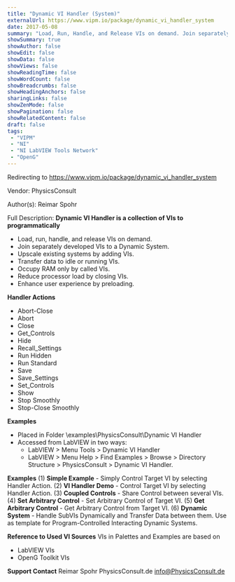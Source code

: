 ```yaml
---
title: "Dynamic VI Handler (System)"
externalUrl: https://www.vipm.io/package/dynamic_vi_handler_system
date: 2017-05-08
summary: "Load, Run, Handle, and Release VIs on demand. Join separately developed VIs to a Dynamic System."
showSummary: true
showAuthor: false
showEdit: false
showData: false
showViews: false
showReadingTime: false
showWordCount: false
showBreadcrumbs: false
showHeadingAnchors: false
sharingLinks: false
showZenMode: false
showPagination: false
showRelatedContent: false
draft: false
tags:
 - "VIPM"
 - "NI"
 - "NI LabVIEW Tools Network"
 - "OpenG"
---
```


Redirecting to https://www.vipm.io/package/dynamic_vi_handler_system

Vendor: PhysicsConsult

Author(s): Reimar Spohr
 
Full Description:
**Dynamic VI Handler is a collection of VIs to programmatically**
- Load, run, handle, and release VIs on demand.
- Join separately developed VIs to a Dynamic System.
- Upscale existing systems by adding VIs.
- Transfer data to idle or running VIs.
- Occupy RAM only by called VIs.
- Reduce processor load by closing VIs.
- Enhance user experience by preloading.

**Handler Actions**
- Abort-Close
- Abort
- Close
- Get_Controls
- Hide
- Recall_Settings
- Run Hidden
- Run Standard
- Save
- Save_Settings
- Set_Controls
- Show
- Stop Smoothly
- Stop-Close Smoothly

**Examples**
- Placed  in Folder <LabVIEW>\\examples\\PhysicsConsult\\Dynamic VI Handler 
- Accessed from LabVIEW in two ways:
   - LabVIEW > Menu Tools > Dynamic VI Handler
   - LabVIEW > Menu Help > Find Examples > Browse > Directory Structure > PhysicsConsult > Dynamic VI Handler.

**Examples**
(1) **Simple Example** - Simply Control Target VI by selecting Handler Action.
(2) **VI Handler Demo** - Control Target VI by selecting Handler Action.
(3) **Coupled Controls** - Share Control between several VIs.
(4) **Set Arbitrary Control** - Set Arbitrary Control of Target VI.
(5) **Get Arbitrary Control** - Get Arbitrary Control from Target VI. 
(6) **Dynamic System** - Handle SubVIs Dynamically and Transfer Data between them. 
    Use as template for Program-Controlled Interacting Dynamic Systems.

**Reference to Used VI Sources**
VIs in Palettes and Examples are based on 
- LabVIEW VIs 
- OpenG Toolkit VIs

**Support Contact**
Reimar Spohr
PhysicsConsult.de
info@PhysicsConsult.de